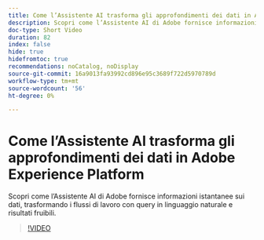 ```yaml
---
title: Come l’Assistente AI trasforma gli approfondimenti dei dati in Adobe Experience Platform
description: Scopri come l’Assistente AI di Adobe fornisce informazioni istantanee sui dati, trasformando i flussi di lavoro con query in linguaggio naturale e risultati fruibili.
doc-type: Short Video
duration: 82
index: false
hide: true
hidefromtoc: true
recommendations: noCatalog, noDisplay
source-git-commit: 16a9013fa93992cd896e95c3689f722d5970789d
workflow-type: tm+mt
source-wordcount: '56'
ht-degree: 0%

---
```



# Come l’Assistente AI trasforma gli approfondimenti dei dati in Adobe Experience Platform

Scopri come l’Assistente AI di Adobe fornisce informazioni istantanee sui dati, trasformando i flussi di lavoro con query in linguaggio naturale e risultati fruibili.

<!-- 72_S653_3442539_81_how-ai-assistant-transforms-data-insights-in-adobe-experience-platform -->
>[!VIDEO](https://video.tv.adobe.com/v/3458305/?learn=on&enablevpops=true)

